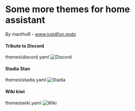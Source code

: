 # Some more themes for home assistant
By manthoR - www.just4fun.mobi

#### Tribute to Discord
themes\discord.yaml
![Discord](https://just4fun.mobi/wp-content/uploads/2021/10/image-2-1024x523.png "Discord")

#### Stadia Stan
themes\stadia.yaml
![Stadia](https://just4fun.mobi/wp-content/uploads/2021/10/image-1-1024x521.png "Stadia")

#### Wiki kiwi
themes\wiki.yaml
![Wiki](https://just4fun.mobi/wp-content/uploads/2021/10/image-3-1024x519.png "Wiki")


